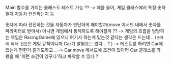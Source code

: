 
Main 함수를 가지는 클래스도 테스트 가능 ??
-> 예를 들어, 게임 클래스에서 특정 숫자일때 자동차 전진하는지 등 

숫자에 따라 전진하는 것을 자동차가 판단하게 해야할까(move 메서드 내에서 숫자를 파라미터로 받아서) 아니면 게임에서 통제하도록 해야할까 ??
-> 게임의 흐름을 담당하는 책임은 RacingGame에 있으니 여기서 하는게 맞는것 같다는 생각은 드는데 .. (`숫자에 따라 전진`은 게임 규칙이니까 Car가 알필요는 없다 .. ? )
-> 테스트를 하려면 Car에 있는게 편한거 같기도하고 .. 
-> Car.move 메서드에 조건이 있다면 Car 클래스를 딱 봤을 때 '이런 조건이 있구나'하고 파악할 수 있다 ?